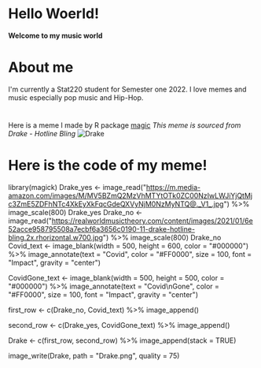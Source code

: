 # Hello Woerld!
**Welcome to my music world**
# About me
I'm currently a Stat220 student for Semester one 2022. I love memes and music especially pop music and Hip-Hop.
# 
Here is a meme I made by R package [magic](https://cran.r-project.org/web/packages/magick/vignettes/intro.html)
_This meme is sourced from Drake - Hotline Bling_
![Drake](https://user-images.githubusercontent.com/101852426/159155594-2e001dd1-940a-4c89-b18d-de32b2c60129.png)






# Here is the code of my meme!
library(magick)
Drake_yes <- image_read("https://m.media-amazon.com/images/M/MV5BZmQ2MzVhMTYtOTk0ZC00NzIwLWJiYjQtMjc3ZmE5ZDFhNTc4XkEyXkFqcGdeQXVyNjM0NzMyNTQ@._V1_.jpg") %>%
  image_scale(800)
Drake_yes
Drake_no <- image_read("https://realworldmusictheory.com/content/images/2021/01/6e52acce958795508a7ecbf6a3656c0190-11-drake-hotline-bling.2x.rhorizontal.w700.jpg") %>%
  image_scale(800)
Drake_no
Covid_text <- image_blank(width = 500, 
                       height = 600, 
                       color = "#000000") %>%
  image_annotate(text = "Covid",
                 color = "#FF0000",
                 size = 100,
                 font = "Impact",
                 gravity = "center")

CovidGone_text <- image_blank(width = 500, 
                       height = 500, 
                       color = "#000000") %>%
  image_annotate(text = "Covid\nGone",
                 color = "#FF0000",
                 size = 100,
                 font = "Impact",
                 gravity = "center")

first_row <- c(Drake_no, Covid_text) %>%
  image_append()

second_row <- c(Drake_yes, CovidGone_text) %>%
  image_append()

Drake <- c(first_row, second_row) %>%
  image_append(stack = TRUE)

image_write(Drake, path = "Drake.png", quality = 75)
